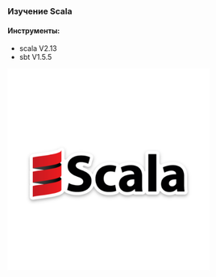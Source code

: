 ### Изучение Scala



#### Инструменты:
* scala V2.13
* sbt V1.5.5

<img alt="Scala image" height="400" src="https://github.com/AlexBugrimov/Simple-Scala/blob/master/access/scala.png" width="400"/>